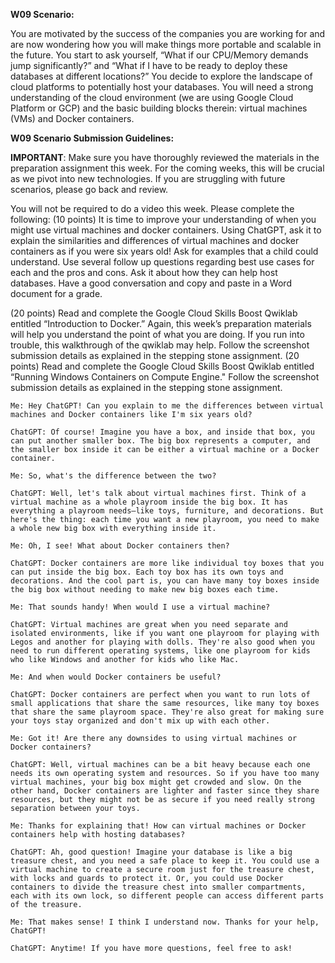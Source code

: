 **W09 Scenario:**

You are motivated by the success of the companies you are working for and are now wondering how you will make things more portable and scalable in the future. You start to ask yourself, “What if our CPU/Memory demands jump significantly?” and “What if I have to be ready to deploy these databases at different locations?” You decide to explore the landscape of cloud platforms to potentially host your databases. You will need a strong understanding of the cloud environment (we are using Google Cloud Platform or GCP) and the basic building blocks therein: virtual machines (VMs) and Docker containers.

**W09 Scenario Submission Guidelines:**

**IMPORTANT**: Make sure you have thoroughly reviewed the materials in the preparation assignment this week. For the coming weeks, this will be crucial as we pivot into new technologies. If you are struggling with future scenarios, please go back and review.

You will not be required to do a video this week. Please complete the following:
(10 points) It is time to improve your understanding of when you might use virtual machines and docker containers. Using ChatGPT, ask it to explain the similarities and differences of virtual machines and docker containers as if you were six years old! Ask for examples that a child could understand. Use several follow up questions regarding best use cases for each and the pros and cons. Ask it about how they can help host databases. Have a good conversation and copy and paste in a Word document for a grade.

(20 points) Read and complete the Google Cloud Skills Boost Qwiklab entitled “Introduction to Docker.” Again, this week’s preparation materials will help you understand the point of what you are doing. If you run into trouble, this walkthrough of the qwiklab may help. Follow the screenshot submission details as explained in the stepping stone assignment.
(20 points) Read and complete the Google Cloud Skills Boost Qwiklab entitled “Running Windows Containers on Compute Engine." Follow the screenshot submission details as explained in the stepping stone assignment.

```
Me: Hey ChatGPT! Can you explain to me the differences between virtual machines and Docker containers like I'm six years old?

ChatGPT: Of course! Imagine you have a box, and inside that box, you can put another smaller box. The big box represents a computer, and the smaller box inside it can be either a virtual machine or a Docker container.

Me: So, what's the difference between the two?

ChatGPT: Well, let's talk about virtual machines first. Think of a virtual machine as a whole playroom inside the big box. It has everything a playroom needs—like toys, furniture, and decorations. But here's the thing: each time you want a new playroom, you need to make a whole new big box with everything inside it.

Me: Oh, I see! What about Docker containers then?

ChatGPT: Docker containers are more like individual toy boxes that you can put inside the big box. Each toy box has its own toys and decorations. And the cool part is, you can have many toy boxes inside the big box without needing to make new big boxes each time.

Me: That sounds handy! When would I use a virtual machine?

ChatGPT: Virtual machines are great when you need separate and isolated environments, like if you want one playroom for playing with Legos and another for playing with dolls. They're also good when you need to run different operating systems, like one playroom for kids who like Windows and another for kids who like Mac.

Me: And when would Docker containers be useful?

ChatGPT: Docker containers are perfect when you want to run lots of small applications that share the same resources, like many toy boxes that share the same playroom space. They're also great for making sure your toys stay organized and don't mix up with each other.

Me: Got it! Are there any downsides to using virtual machines or Docker containers?

ChatGPT: Well, virtual machines can be a bit heavy because each one needs its own operating system and resources. So if you have too many virtual machines, your big box might get crowded and slow. On the other hand, Docker containers are lighter and faster since they share resources, but they might not be as secure if you need really strong separation between your toys.

Me: Thanks for explaining that! How can virtual machines or Docker containers help with hosting databases?

ChatGPT: Ah, good question! Imagine your database is like a big treasure chest, and you need a safe place to keep it. You could use a virtual machine to create a secure room just for the treasure chest, with locks and guards to protect it. Or, you could use Docker containers to divide the treasure chest into smaller compartments, each with its own lock, so different people can access different parts of the treasure.

Me: That makes sense! I think I understand now. Thanks for your help, ChatGPT!

ChatGPT: Anytime! If you have more questions, feel free to ask!
```